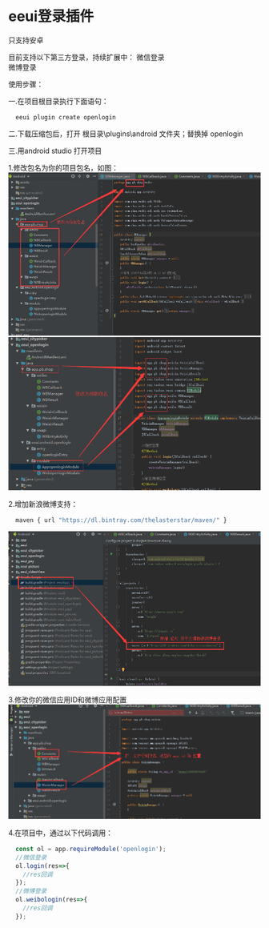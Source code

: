 # eeui登录插件 

只支持安卓  

目前支持以下第三方登录，持续扩展中： 
微信登录  
微博登录   


使用步骤：  
  
一.在项目根目录执行下面语句：  
```javascript
  eeui plugin create openlogin
```
  
二.下载压缩包后，打开 根目录\plugins\android 文件夹；替换掉 openlogin  

三.用android studio 打开项目  

1.修改包名为你的项目包名，如图：  
![image](https://raw.githubusercontent.com/netzhouxiang/eeui-openlogin/master/1.png)  
![image](https://raw.githubusercontent.com/netzhouxiang/eeui-openlogin/master/2.png)  

2.增加新浪微博支持：  
```javascript
  maven { url "https://dl.bintray.com/thelasterstar/maven/" }
```
![image](https://raw.githubusercontent.com/netzhouxiang/eeui-openlogin/master/3.png)  
  
  
3.修改你的微信应用ID和微博应用配置  
![image](https://raw.githubusercontent.com/netzhouxiang/eeui-openlogin/master/4.png)  

4.在项目中，通过以下代码调用：  
```javascript
  const ol = app.requireModule('openlogin');
  //微信登录
  ol.login(res=>{
    //res回调
  });
  //微博登录
  ol.weibologin(res=>{
    //res回调
  });
```